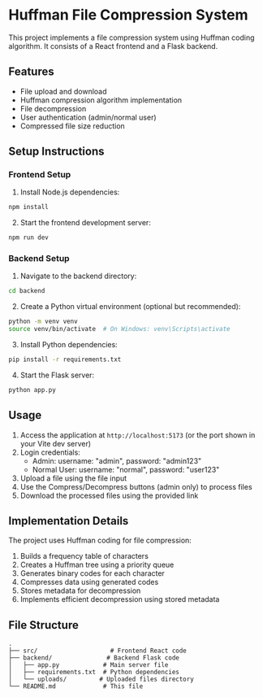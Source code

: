 # Huffman File Compression System

This project implements a file compression system using Huffman coding algorithm. It consists of a React frontend and a Flask backend.

## Features

- File upload and download
- Huffman compression algorithm implementation
- File decompression
- User authentication (admin/normal user)
- Compressed file size reduction

## Setup Instructions

### Frontend Setup
1. Install Node.js dependencies:
```bash
npm install
```

2. Start the frontend development server:
```bash
npm run dev
```

### Backend Setup
1. Navigate to the backend directory:
```bash
cd backend
```

2. Create a Python virtual environment (optional but recommended):
```bash
python -m venv venv
source venv/bin/activate  # On Windows: venv\Scripts\activate
```

3. Install Python dependencies:
```bash
pip install -r requirements.txt
```

4. Start the Flask server:
```bash
python app.py
```

## Usage

1. Access the application at `http://localhost:5173` (or the port shown in your Vite dev server)
2. Login credentials:
   - Admin: username: "admin", password: "admin123"
   - Normal User: username: "normal", password: "user123"
3. Upload a file using the file input
4. Use the Compress/Decompress buttons (admin only) to process files
5. Download the processed files using the provided link

## Implementation Details

The project uses Huffman coding for file compression:
1. Builds a frequency table of characters
2. Creates a Huffman tree using a priority queue
3. Generates binary codes for each character
4. Compresses data using generated codes
5. Stores metadata for decompression
6. Implements efficient decompression using stored metadata

## File Structure

```
.
├── src/                    # Frontend React code
├── backend/               # Backend Flask code
│   ├── app.py            # Main server file
│   ├── requirements.txt  # Python dependencies
│   └── uploads/         # Uploaded files directory
└── README.md             # This file
```

